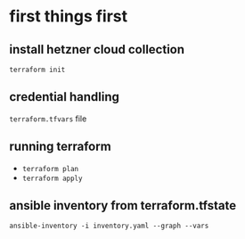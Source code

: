 # first things first

## install hetzner cloud collection

```
terraform init
```

## credential handling

`terraform.tfvars` file

## running terraform

- `terraform plan`
- `terraform apply`

## ansible inventory from terraform.tfstate

`ansible-inventory -i inventory.yaml --graph --vars`
